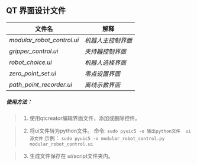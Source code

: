 ## QT 界面设计文件

|文件名|解释|
|----|-----|
|*modular_robot_control.ui*| *机器人主控制界面*|
|*gripper_control.ui*|*夹持器控制界面*|
|*robot_choice.ui*| *机器人选择界面*|
|*zero_point_set.ui*| *零点设置界面*|
|*path_point_recorder.ui*| *离线示教界面*|

##### 使用方法：
>1. 使用qtcreator编辑界面文件，添加或删除控件。
>

>2. 将ui文件转为python文件。
>命令:
>``` sudo pyuic5 -o 输出python文件  ui源文件 ```
>示例：
>``` sudo pyuic5 -o modular_robot_control.py modular_robot_control.ui ```
>

>3. 生成文件保存在 ui/script文件夹内。
